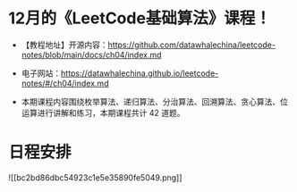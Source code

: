 # 12月的《LeetCode基础算法》课程！

- 【教程地址】开源内容：https://github.com/datawhalechina/leetcode-notes/blob/main/docs/ch04/index.md

- 电子网站：https://datawhalechina.github.io/leetcode-notes/#/ch04/index.md

- 本期课程内容围绕枚举算法、递归算法、分治算法、回溯算法、贪心算法、位运算进行讲解和练习，本期课程共计 42 道题。

# 日程安排

![[bc2bd86dbc54923c1e5e35890fe5049.png]]